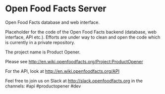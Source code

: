Open Food Facts Server
====================

Open Food Facts database and web interface.

Placeholder for the code of the Open Food Facts backend (database, web interface, API etc.).
Efforts are under way to clean and open the code which is currently in a private repository.

The project name is Product Opener.

Please see http://en.wiki.openfoodfacts.org/Project:ProductOpener


For the API, look at http://en.wiki.openfoodfacts.org/API

Feel free to join us on Slack at http://slack.openfoodfacts.org in the channels: #api #productopener #dev

